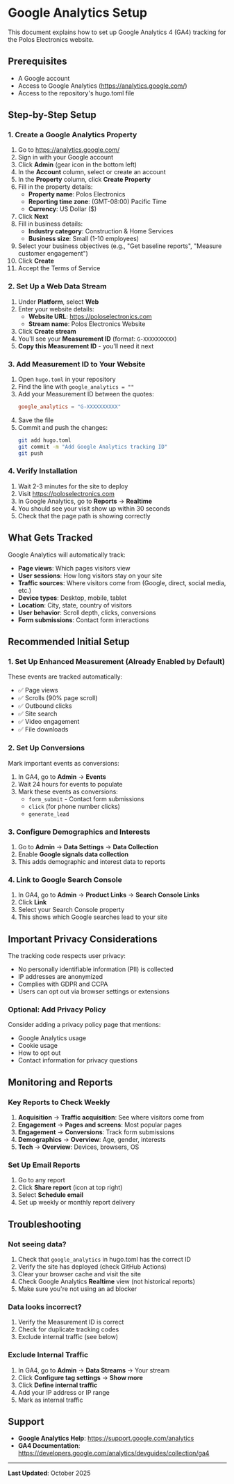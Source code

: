 # Google Analytics Setup

This document explains how to set up Google Analytics 4 (GA4) tracking for the Polos Electronics website.

## Prerequisites

- A Google account
- Access to Google Analytics (https://analytics.google.com/)
- Access to the repository's hugo.toml file

## Step-by-Step Setup

### 1. Create a Google Analytics Property

1. Go to https://analytics.google.com/
2. Sign in with your Google account
3. Click **Admin** (gear icon in the bottom left)
4. In the **Account** column, select or create an account
5. In the **Property** column, click **Create Property**
6. Fill in the property details:
   - **Property name**: Polos Electronics
   - **Reporting time zone**: (GMT-08:00) Pacific Time
   - **Currency**: US Dollar ($)
7. Click **Next**
8. Fill in business details:
   - **Industry category**: Construction & Home Services
   - **Business size**: Small (1-10 employees)
9. Select your business objectives (e.g., "Get baseline reports", "Measure customer engagement")
10. Click **Create**
11. Accept the Terms of Service

### 2. Set Up a Web Data Stream

1. Under **Platform**, select **Web**
2. Enter your website details:
   - **Website URL**: https://poloselectronics.com
   - **Stream name**: Polos Electronics Website
3. Click **Create stream**
4. You'll see your **Measurement ID** (format: `G-XXXXXXXXXX`)
5. **Copy this Measurement ID** - you'll need it next

### 3. Add Measurement ID to Your Website

1. Open `hugo.toml` in your repository
2. Find the line with `google_analytics = ""`
3. Add your Measurement ID between the quotes:
   ```toml
   google_analytics = "G-XXXXXXXXXX"
   ```
4. Save the file
5. Commit and push the changes:
   ```bash
   git add hugo.toml
   git commit -m "Add Google Analytics tracking ID"
   git push
   ```

### 4. Verify Installation

1. Wait 2-3 minutes for the site to deploy
2. Visit https://poloselectronics.com
3. In Google Analytics, go to **Reports** → **Realtime**
4. You should see your visit show up within 30 seconds
5. Check that the page path is showing correctly

## What Gets Tracked

Google Analytics will automatically track:

- **Page views**: Which pages visitors view
- **User sessions**: How long visitors stay on your site
- **Traffic sources**: Where visitors come from (Google, direct, social media, etc.)
- **Device types**: Desktop, mobile, tablet
- **Location**: City, state, country of visitors
- **User behavior**: Scroll depth, clicks, conversions
- **Form submissions**: Contact form interactions

## Recommended Initial Setup

### 1. Set Up Enhanced Measurement (Already Enabled by Default)

These events are tracked automatically:
- ✅ Page views
- ✅ Scrolls (90% page scroll)
- ✅ Outbound clicks
- ✅ Site search
- ✅ Video engagement
- ✅ File downloads

### 2. Set Up Conversions

Mark important events as conversions:

1. In GA4, go to **Admin** → **Events**
2. Wait 24 hours for events to populate
3. Mark these events as conversions:
   - `form_submit` - Contact form submissions
   - `click` (for phone number clicks)
   - `generate_lead`

### 3. Configure Demographics and Interests

1. Go to **Admin** → **Data Settings** → **Data Collection**
2. Enable **Google signals data collection**
3. This adds demographic and interest data to reports

### 4. Link to Google Search Console

1. In GA4, go to **Admin** → **Product Links** → **Search Console Links**
2. Click **Link**
3. Select your Search Console property
4. This shows which Google searches lead to your site

## Important Privacy Considerations

The tracking code respects user privacy:
- No personally identifiable information (PII) is collected
- IP addresses are anonymized
- Complies with GDPR and CCPA
- Users can opt out via browser settings or extensions

### Optional: Add Privacy Policy

Consider adding a privacy policy page that mentions:
- Google Analytics usage
- Cookie usage
- How to opt out
- Contact information for privacy questions

## Monitoring and Reports

### Key Reports to Check Weekly

1. **Acquisition** → **Traffic acquisition**: See where visitors come from
2. **Engagement** → **Pages and screens**: Most popular pages
3. **Engagement** → **Conversions**: Track form submissions
4. **Demographics** → **Overview**: Age, gender, interests
5. **Tech** → **Overview**: Devices, browsers, OS

### Set Up Email Reports

1. Go to any report
2. Click **Share report** (icon at top right)
3. Select **Schedule email**
4. Set up weekly or monthly report delivery

## Troubleshooting

### Not seeing data?

1. Check that `google_analytics` in hugo.toml has the correct ID
2. Verify the site has deployed (check GitHub Actions)
3. Clear your browser cache and visit the site
4. Check Google Analytics **Realtime** view (not historical reports)
5. Make sure you're not using an ad blocker

### Data looks incorrect?

1. Verify the Measurement ID is correct
2. Check for duplicate tracking codes
3. Exclude internal traffic (see below)

### Exclude Internal Traffic

1. In GA4, go to **Admin** → **Data Streams** → Your stream
2. Click **Configure tag settings** → **Show more**
3. Click **Define internal traffic**
4. Add your IP address or IP range
5. Mark as internal traffic

## Support

- **Google Analytics Help**: https://support.google.com/analytics
- **GA4 Documentation**: https://developers.google.com/analytics/devguides/collection/ga4

---

**Last Updated**: October 2025
